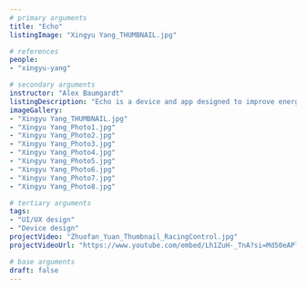```yaml
---
# primary arguments
title: "Echo"
listingImage: "Xingyu Yang_THUMBNAIL.jpg"

# references
people:
- "xingyu-yang"

# secondary arguments
instructor: "Alex Baumgardt"
listingDescription: "Echo is a device and app designed to improve energy efficiency through real-time monitoring and interactive features like ferrofluid movement, goal-setting, community rankings, and AI chat. It promotes energy awareness and conservation habits as both a tool and companion."
imageGallery:
- "Xingyu Yang_THUMBNAIL.jpg"
- "Xingyu Yang_Photo1.jpg"
- "Xingyu Yang_Photo2.jpg"
- "Xingyu Yang_Photo3.jpg"
- "Xingyu Yang_Photo4.jpg"
- "Xingyu Yang_Photo5.jpg"
- "Xingyu Yang_Photo6.jpg"
- "Xingyu Yang_Photo7.jpg"
- "Xingyu Yang_Photo8.jpg"

# tertiary arguments
tags:
- "UI/UX design"
- "Device design"
projectVideo: "Zhuofan_Yuan_Thumbnail_RacingControl.jpg"
projectVideoUrl: "https://www.youtube.com/embed/Lh1ZuH-_TnA?si=Md50eAPldUPVktgI"

# base arguments
draft: false
---
```

